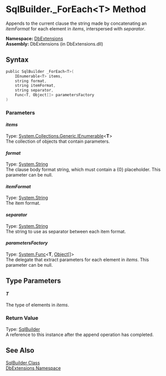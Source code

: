 SqlBuilder._ForEach&lt;T> Method
================================
Appends to the current clause the string made by concatenating an *itemFormat* for each element in *items*, interspersed with *separator*.

**Namespace:** [DbExtensions][1]  
**Assembly:** DbExtensions (in DbExtensions.dll)

Syntax
------

```csharp
public SqlBuilder _ForEach<T>(
	IEnumerable<T> items,
	string format,
	string itemFormat,
	string separator,
	Func<T, Object[]> parametersFactory
)
```

### Parameters

#### *items*
Type: [System.Collections.Generic.IEnumerable][2]&lt;**T**>  
The collection of objects that contain parameters.

#### *format*
Type: [System.String][3]  
The clause body format string, which must contain a {0} placeholder. This parameter can be null.

#### *itemFormat*
Type: [System.String][3]  
The item format.

#### *separator*
Type: [System.String][3]  
The string to use as separator between each item format.

#### *parametersFactory*
Type: [System.Func][4]&lt;**T**, [Object][5][]>  
The delegate that extract parameters for each element in *items*. This parameter can be null.


Type Parameters
---------------

#### *T*
The type of elements in *items*.

### Return Value
Type: [SqlBuilder][6]  
A reference to this instance after the append operation has completed.

See Also
--------
[SqlBuilder Class][6]  
[DbExtensions Namespace][1]  

[1]: ../README.md
[2]: http://msdn.microsoft.com/en-us/library/9eekhta0
[3]: http://msdn.microsoft.com/en-us/library/s1wwdcbf
[4]: http://msdn.microsoft.com/en-us/library/bb549151
[5]: http://msdn.microsoft.com/en-us/library/e5kfa45b
[6]: README.md